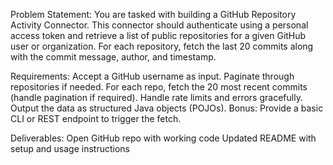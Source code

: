 Problem Statement:
You are tasked with building a GitHub Repository Activity Connector. This connector should authenticate using a personal access token and retrieve a list of public repositories for a given GitHub user or organization. For each repository, fetch the last 20 commits along with the commit message, author, and timestamp.


Requirements:
Accept a GitHub username as input.
Paginate through repositories if needed.
For each repo, fetch the 20 most recent commits (handle pagination if required).
Handle rate limits and errors gracefully.
Output the data as structured Java objects (POJOs).
Bonus: Provide a basic CLI or REST endpoint to trigger the fetch.

Deliverables:
Open GitHub repo with working code
Updated README with setup and usage instructions
